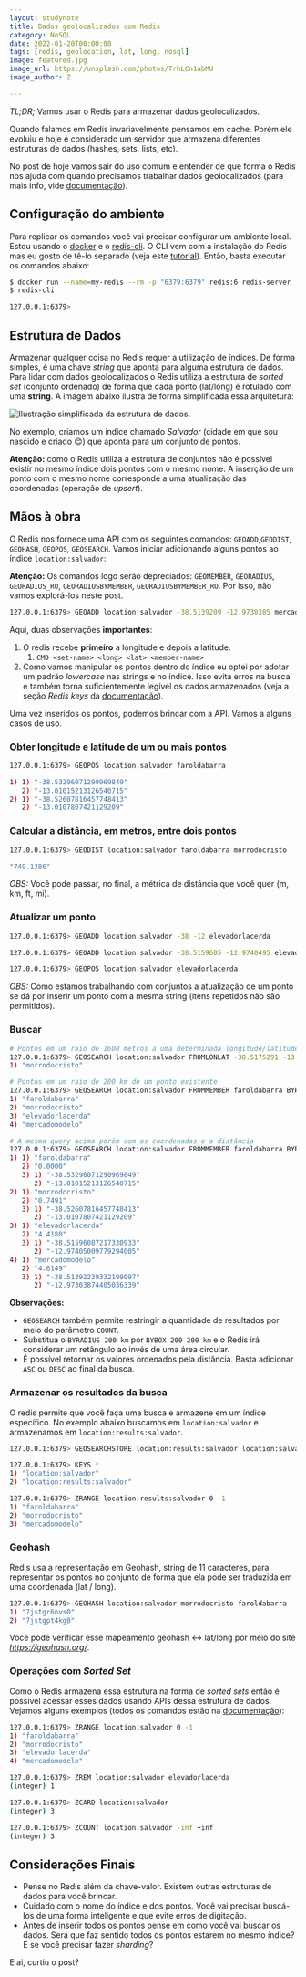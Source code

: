 ```yaml
---
layout: studynote
title: Dados geolocalizados com Redis
category: NoSQL
date: 2022-01-20T00:00:00
tags: [redis, geolocation, lat, long, nosql]
image: featured.jpg
image_url: https://unsplash.com/photos/TrhLCn1abMU
image_author: Z

---
```


*TL;DR;* Vamos usar o Redis para armazenar dados geolocalizados.

Quando falamos em Redis invariavelmente pensamos em cache. Porém ele evoluiu e hoje é considerado um servidor que armazena diferentes estruturas de dados (hashes, sets, lists, etc).

No post de hoje vamos sair do uso comum e entender de que forma o Redis nos ajuda com quando precisamos trabalhar dados geolocalizados (para mais info, vide [documentação](https://redis.io/commands#geo)).


## Configuração do ambiente
Para replicar os comandos você vai precisar configurar um ambiente local. Estou usando o [docker](https://www.docker.com/) e o [redis-cli](https://redis.io/topics/rediscli). O CLI vem com a instalação do Redis mas eu gosto de tê-lo separado (veja este [tutorial](https://codewithhugo.com/install-just-redis-cli-on-ubuntu-debian-jessie/)). Então, basta executar os comandos abaixo:

```bash
$ docker run --name=my-redis --rm -p "6379:6379" redis:6 redis-server
$ redis-cli

127.0.0.1:6379> 
```

## Estrutura de Dados
Armazenar qualquer coisa no Redis requer a utilização de índices. De forma simples, é uma chave *string* que aponta para alguma estrutura de dados. Para lidar com dados geolocalizados o Redis utiliza a estrutura de *sorted set* (conjunto ordenado) de forma que cada ponto (lat/long) é rotulado com uma **string**. A imagem abaixo ilustra de forma simplificada essa arquitetura:

![Ilustração simplificada da estrutura de dados.](./redis-geoloc-architecture.png "Ilustração simplificada da estrutura de dados.")

No exemplo, criamos um índice chamado *Salvador* (cidade em que sou nascido e criado 😊) que aponta para um conjunto de pontos.

**Atenção:** como o Redis utiliza a estrutura de conjuntos não é possível existir no mesmo índice dois pontos com o mesmo nome. A inserção de um ponto com o mesmo nome corresponde a uma atualização das coordenadas (operação de *upsert*).


## Mãos à obra
O Redis nos fornece uma API com os seguintes comandos: `GEOADD`,`GEODIST`, `GEOHASH`, `GEOPOS`, `GEOSEARCH`. Vamos iniciar adicionando alguns pontos ao índice `location:salvador`:

**Atenção:** Os comandos logo serão depreciados: `GEOMEMBER`, `GEORADIUS`, `GEORADIUS_RO`, `GEORADIUSBYMEMBER`, `GEORADIUSBYMEMBER_RO`. Por isso, não vamos explorá-los neste post.

```bash
127.0.0.1:6379> GEOADD location:salvador -38.5139209 -12.9730385 mercadomodelo -38.5329599 -13.0101531 faroldabarra -38.5260635 -13.0107505 morrodocristo
```

Aqui, duas observações **importantes**:

1. O redis recebe **primeiro** a longitude e depois a latitude.
    1. `CMD <set-name> <long> <lat> <member-name>`
2. Como vamos manipular os pontos dentro do índice eu optei por adotar um padrão *lowercase* nas strings e no índice. Isso evita erros na busca e também torna suficientemente legível os dados armazenados (veja a seção *Redis keys* da [documentação](https://redis.io/topics/data-types-intro)).

Uma vez inseridos os pontos, podemos brincar com a API. Vamos a alguns casos de uso.


### Obter longitude e latitude de um ou mais pontos

```bash
127.0.0.1:6379> GEOPOS location:salvador faroldabarra

1) 1) "-38.53296071290969849"
   2) "-13.01015213126540715"
2) 1) "-38.52607816457748413"
   2) "-13.0107807421129209"
```

### Calcular a distância, em metros, entre dois pontos

```bash
127.0.0.1:6379> GEODIST location:salvador faroldabarra morrodocristo

"749.1386"
```

*OBS:* Você pode passar, no final, a métrica de distância que você quer (m, km, ft, mi).

### Atualizar um ponto

```bash
127.0.0.1:6379> GEOADD location:salvador -38 -12 elevadorlacerda

127.0.0.1:6379> GEOADD location:salvador -38.5159605 -12.9740495 elevadorlacerda

127.0.0.1:6379> GEOPOS location:salvador elevadorlacerda
```

*OBS:* Como estamos trabalhando com conjuntos a atualização de um ponto se dá por inserir um ponto com a mesma string (itens repetidos não são permitidos).

### Buscar

```bash
# Pontos em um raio de 1600 metros a uma determinada longitude/latitude
127.0.0.1:6379> GEOSEARCH location:salvador FROMLONLAT -38.5175291 -13.0060716 BYRADIUS 1600 m
1) "morrodocristo"

# Pontos em um raio de 200 km de um ponto existente
127.0.0.1:6379> GEOSEARCH location:salvador FROMMEMBER faroldabarra BYRADIUS 200 km
1) "faroldabarra"
2) "morrodocristo"
3) "elevadorlacerda"
4) "mercadomodelo"

# A mesma query acima porém com as coordenadas e a distância
127.0.0.1:6379> GEOSEARCH location:salvador FROMMEMBER faroldabarra BYRADIUS 200 km WITHCOORD WITHDIST
1) 1) "faroldabarra"
   2) "0.0000"
   3) 1) "-38.53296071290969849"
      2) "-13.01015213126540715"
2) 1) "morrodocristo"
   2) "0.7491"
   3) 1) "-38.52607816457748413"
      2) "-13.0107807421129209"
3) 1) "elevadorlacerda"
   2) "4.4180"
   3) 1) "-38.51596087217330933"
      2) "-12.97405009779294005"
4) 1) "mercadomodelo"
   2) "4.6149"
   3) 1) "-38.51392239332199097"
      2) "-12.97303874405036339"

```

**Observações:**

- `GEOSEARCH` também permite restringir a quantidade de resultados por meio do parâmetro `COUNT`.
- Substitua o `BYRADIUS 200 km` por `BYBOX 200 200 km` e o Redis irá considerar um retângulo ao invés de uma área circular.
- É possível retornar os valores ordenados pela distância. Basta adicionar `ASC` ou `DESC` ao final da busca.

### Armazenar os resultados da busca

O redis permite que você faça uma busca e armazene em um índice específico. No exemplo abaixo buscamos em `location:salvador` e armazenamos em `location:results:salvador`.

```bash
127.0.0.1:6379> GEOSEARCHSTORE location:results:salvador location:salvador FROMMEMBER faroldabarra BYRADIUS 200 km

127.0.0.1:6379> KEYS *
1) "location:salvador"
2) "location:results:salvador"

127.0.0.1:6379> ZRANGE location:results:salvador 0 -1
1) "faroldabarra"
2) "morrodocristo"
3) "mercadomodelo"
```

### Geohash

Redis usa a representação em Geohash, string de 11 caracteres, para representar os pontos no conjunto de forma que ela pode ser traduzida em uma coordenada (lat / long). 

```bash
127.0.0.1:6379> GEOHASH location:salvador morrodocristo faroldabarra
1) "7jstgr6nvs0"
2) "7jstgpt4kg0"
```

Você pode verificar esse mapeamento geohash ↔ lat/long por meio do site *https://geohash.org/<coloque-aqui-o-geohash>*.

### Operações com *Sorted Set*

Como o Redis armazena essa estrutura na forma de *sorted sets* então é possível acessar esses dados usando APIs dessa estrutura de dados. Vejamos alguns exemplos (todos os comandos estão na [documentação](https://redis.io/commands#sorted-set)):

```bash
127.0.0.1:6379> ZRANGE location:salvador 0 -1
1) "faroldabarra"
2) "morrodocristo"
3) "elevadorlacerda"
4) "mercadomodelo"

127.0.0.1:6379> ZREM location:salvador elevadorlacerda
(integer) 1

127.0.0.1:6379> ZCARD location:salvador
(integer) 3

127.0.0.1:6379> ZCOUNT location:salvador -inf +inf
(integer) 3
```

## Considerações Finais

- Pense no Redis além da chave-valor. Existem outras estruturas de dados para você brincar.
- Cuidado com o nome do índice e dos pontos. Você vai precisar buscá-los de uma forma inteligente e que evite erros de digitação.
- Antes de inserir todos os pontos pense em como você vai buscar os dados. Será que faz sentido todos os pontos estarem no mesmo índice? E se você precisar fazer *sharding*?

E ai, curtiu o post?
